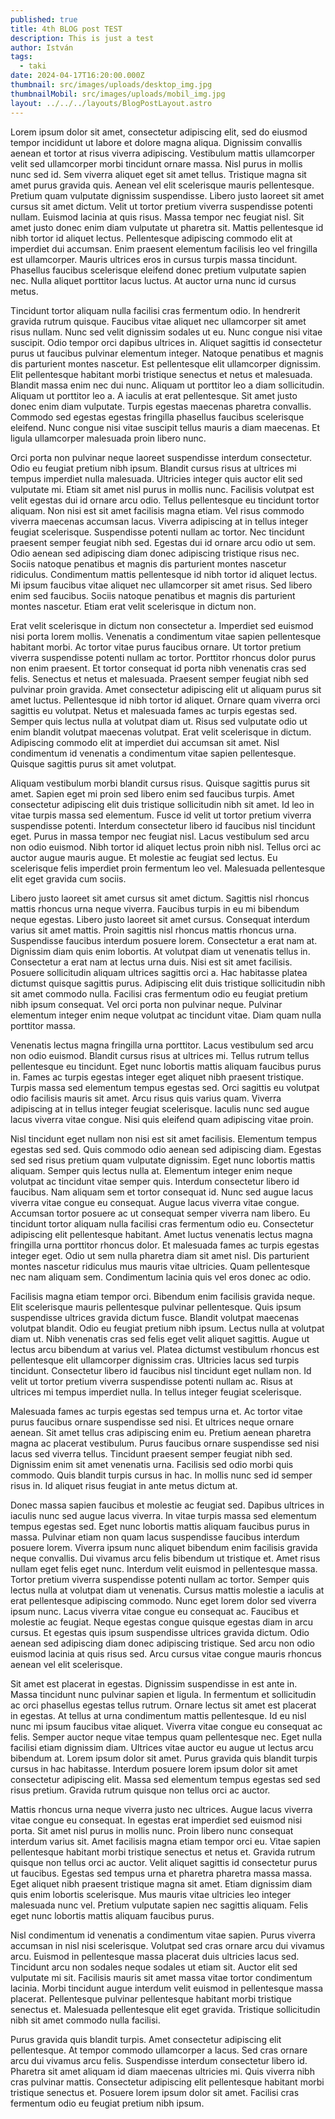 ```yaml
---
published: true
title: 4th BLOG post TEST
description: This is just a test
author: István
tags:
  - taki
date: 2024-04-17T16:20:00.000Z
thumbnail: src/images/uploads/desktop_img.jpg
thumbnailMobil: src/images/uploads/mobil_img.jpg
layout: ../../../layouts/BlogPostLayout.astro
---
```

Lorem ipsum dolor sit amet, consectetur adipiscing elit, sed do eiusmod tempor incididunt ut labore et dolore magna aliqua. Dignissim convallis aenean et tortor at risus viverra adipiscing. Vestibulum mattis ullamcorper velit sed ullamcorper morbi tincidunt ornare massa. Nisl purus in mollis nunc sed id. Sem viverra aliquet eget sit amet tellus. Tristique magna sit amet purus gravida quis. Aenean vel elit scelerisque mauris pellentesque. Pretium quam vulputate dignissim suspendisse. Libero justo laoreet sit amet cursus sit amet dictum. Velit ut tortor pretium viverra suspendisse potenti nullam. Euismod lacinia at quis risus. Massa tempor nec feugiat nisl. Sit amet justo donec enim diam vulputate ut pharetra sit. Mattis pellentesque id nibh tortor id aliquet lectus. Pellentesque adipiscing commodo elit at imperdiet dui accumsan. Enim praesent elementum facilisis leo vel fringilla est ullamcorper. Mauris ultrices eros in cursus turpis massa tincidunt. Phasellus faucibus scelerisque eleifend donec pretium vulputate sapien nec. Nulla aliquet porttitor lacus luctus. At auctor urna nunc id cursus metus.



Tincidunt tortor aliquam nulla facilisi cras fermentum odio. In hendrerit gravida rutrum quisque. Faucibus vitae aliquet nec ullamcorper sit amet risus nullam. Nunc sed velit dignissim sodales ut eu. Nunc congue nisi vitae suscipit. Odio tempor orci dapibus ultrices in. Aliquet sagittis id consectetur purus ut faucibus pulvinar elementum integer. Natoque penatibus et magnis dis parturient montes nascetur. Est pellentesque elit ullamcorper dignissim. Elit pellentesque habitant morbi tristique senectus et netus et malesuada. Blandit massa enim nec dui nunc. Aliquam ut porttitor leo a diam sollicitudin. Aliquam ut porttitor leo a. A iaculis at erat pellentesque. Sit amet justo donec enim diam vulputate. Turpis egestas maecenas pharetra convallis. Commodo sed egestas egestas fringilla phasellus faucibus scelerisque eleifend. Nunc congue nisi vitae suscipit tellus mauris a diam maecenas. Et ligula ullamcorper malesuada proin libero nunc.



Orci porta non pulvinar neque laoreet suspendisse interdum consectetur. Odio eu feugiat pretium nibh ipsum. Blandit cursus risus at ultrices mi tempus imperdiet nulla malesuada. Ultricies integer quis auctor elit sed vulputate mi. Etiam sit amet nisl purus in mollis nunc. Facilisis volutpat est velit egestas dui id ornare arcu odio. Tellus pellentesque eu tincidunt tortor aliquam. Non nisi est sit amet facilisis magna etiam. Vel risus commodo viverra maecenas accumsan lacus. Viverra adipiscing at in tellus integer feugiat scelerisque. Suspendisse potenti nullam ac tortor. Nec tincidunt praesent semper feugiat nibh sed. Egestas dui id ornare arcu odio ut sem. Odio aenean sed adipiscing diam donec adipiscing tristique risus nec. Sociis natoque penatibus et magnis dis parturient montes nascetur ridiculus. Condimentum mattis pellentesque id nibh tortor id aliquet lectus. Mi ipsum faucibus vitae aliquet nec ullamcorper sit amet risus. Sed libero enim sed faucibus. Sociis natoque penatibus et magnis dis parturient montes nascetur. Etiam erat velit scelerisque in dictum non.



Erat velit scelerisque in dictum non consectetur a. Imperdiet sed euismod nisi porta lorem mollis. Venenatis a condimentum vitae sapien pellentesque habitant morbi. Ac tortor vitae purus faucibus ornare. Ut tortor pretium viverra suspendisse potenti nullam ac tortor. Porttitor rhoncus dolor purus non enim praesent. Et tortor consequat id porta nibh venenatis cras sed felis. Senectus et netus et malesuada. Praesent semper feugiat nibh sed pulvinar proin gravida. Amet consectetur adipiscing elit ut aliquam purus sit amet luctus. Pellentesque id nibh tortor id aliquet. Ornare quam viverra orci sagittis eu volutpat. Netus et malesuada fames ac turpis egestas sed. Semper quis lectus nulla at volutpat diam ut. Risus sed vulputate odio ut enim blandit volutpat maecenas volutpat. Erat velit scelerisque in dictum. Adipiscing commodo elit at imperdiet dui accumsan sit amet. Nisl condimentum id venenatis a condimentum vitae sapien pellentesque. Quisque sagittis purus sit amet volutpat.



Aliquam vestibulum morbi blandit cursus risus. Quisque sagittis purus sit amet. Sapien eget mi proin sed libero enim sed faucibus turpis. Amet consectetur adipiscing elit duis tristique sollicitudin nibh sit amet. Id leo in vitae turpis massa sed elementum. Fusce id velit ut tortor pretium viverra suspendisse potenti. Interdum consectetur libero id faucibus nisl tincidunt eget. Purus in massa tempor nec feugiat nisl. Lacus vestibulum sed arcu non odio euismod. Nibh tortor id aliquet lectus proin nibh nisl. Tellus orci ac auctor augue mauris augue. Et molestie ac feugiat sed lectus. Eu scelerisque felis imperdiet proin fermentum leo vel. Malesuada pellentesque elit eget gravida cum sociis.



Libero justo laoreet sit amet cursus sit amet dictum. Sagittis nisl rhoncus mattis rhoncus urna neque viverra. Faucibus turpis in eu mi bibendum neque egestas. Libero justo laoreet sit amet cursus. Consequat interdum varius sit amet mattis. Proin sagittis nisl rhoncus mattis rhoncus urna. Suspendisse faucibus interdum posuere lorem. Consectetur a erat nam at. Dignissim diam quis enim lobortis. At volutpat diam ut venenatis tellus in. Consectetur a erat nam at lectus urna duis. Nisi est sit amet facilisis. Posuere sollicitudin aliquam ultrices sagittis orci a. Hac habitasse platea dictumst quisque sagittis purus. Adipiscing elit duis tristique sollicitudin nibh sit amet commodo nulla. Facilisi cras fermentum odio eu feugiat pretium nibh ipsum consequat. Vel orci porta non pulvinar neque. Pulvinar elementum integer enim neque volutpat ac tincidunt vitae. Diam quam nulla porttitor massa.



Venenatis lectus magna fringilla urna porttitor. Lacus vestibulum sed arcu non odio euismod. Blandit cursus risus at ultrices mi. Tellus rutrum tellus pellentesque eu tincidunt. Eget nunc lobortis mattis aliquam faucibus purus in. Fames ac turpis egestas integer eget aliquet nibh praesent tristique. Turpis massa sed elementum tempus egestas sed. Orci sagittis eu volutpat odio facilisis mauris sit amet. Arcu risus quis varius quam. Viverra adipiscing at in tellus integer feugiat scelerisque. Iaculis nunc sed augue lacus viverra vitae congue. Nisi quis eleifend quam adipiscing vitae proin.



Nisl tincidunt eget nullam non nisi est sit amet facilisis. Elementum tempus egestas sed sed. Quis commodo odio aenean sed adipiscing diam. Egestas sed sed risus pretium quam vulputate dignissim. Eget nunc lobortis mattis aliquam. Semper quis lectus nulla at. Elementum integer enim neque volutpat ac tincidunt vitae semper quis. Interdum consectetur libero id faucibus. Nam aliquam sem et tortor consequat id. Nunc sed augue lacus viverra vitae congue eu consequat. Augue lacus viverra vitae congue. Accumsan tortor posuere ac ut consequat semper viverra nam libero. Eu tincidunt tortor aliquam nulla facilisi cras fermentum odio eu. Consectetur adipiscing elit pellentesque habitant. Amet luctus venenatis lectus magna fringilla urna porttitor rhoncus dolor. Et malesuada fames ac turpis egestas integer eget. Odio ut sem nulla pharetra diam sit amet nisl. Dis parturient montes nascetur ridiculus mus mauris vitae ultricies. Quam pellentesque nec nam aliquam sem. Condimentum lacinia quis vel eros donec ac odio.



Facilisis magna etiam tempor orci. Bibendum enim facilisis gravida neque. Elit scelerisque mauris pellentesque pulvinar pellentesque. Quis ipsum suspendisse ultrices gravida dictum fusce. Blandit volutpat maecenas volutpat blandit. Odio eu feugiat pretium nibh ipsum. Lectus nulla at volutpat diam ut. Nibh venenatis cras sed felis eget velit aliquet sagittis. Augue ut lectus arcu bibendum at varius vel. Platea dictumst vestibulum rhoncus est pellentesque elit ullamcorper dignissim cras. Ultricies lacus sed turpis tincidunt. Consectetur libero id faucibus nisl tincidunt eget nullam non. Id velit ut tortor pretium viverra suspendisse potenti nullam ac. Risus at ultrices mi tempus imperdiet nulla. In tellus integer feugiat scelerisque.



Malesuada fames ac turpis egestas sed tempus urna et. Ac tortor vitae purus faucibus ornare suspendisse sed nisi. Et ultrices neque ornare aenean. Sit amet tellus cras adipiscing enim eu. Pretium aenean pharetra magna ac placerat vestibulum. Purus faucibus ornare suspendisse sed nisi lacus sed viverra tellus. Tincidunt praesent semper feugiat nibh sed. Dignissim enim sit amet venenatis urna. Facilisis sed odio morbi quis commodo. Quis blandit turpis cursus in hac. In mollis nunc sed id semper risus in. Id aliquet risus feugiat in ante metus dictum at.



Donec massa sapien faucibus et molestie ac feugiat sed. Dapibus ultrices in iaculis nunc sed augue lacus viverra. In vitae turpis massa sed elementum tempus egestas sed. Eget nunc lobortis mattis aliquam faucibus purus in massa. Pulvinar etiam non quam lacus suspendisse faucibus interdum posuere lorem. Viverra ipsum nunc aliquet bibendum enim facilisis gravida neque convallis. Dui vivamus arcu felis bibendum ut tristique et. Amet risus nullam eget felis eget nunc. Interdum velit euismod in pellentesque massa. Tortor pretium viverra suspendisse potenti nullam ac tortor. Semper quis lectus nulla at volutpat diam ut venenatis. Cursus mattis molestie a iaculis at erat pellentesque adipiscing commodo. Nunc eget lorem dolor sed viverra ipsum nunc. Lacus viverra vitae congue eu consequat ac. Faucibus et molestie ac feugiat. Neque egestas congue quisque egestas diam in arcu cursus. Et egestas quis ipsum suspendisse ultrices gravida dictum. Odio aenean sed adipiscing diam donec adipiscing tristique. Sed arcu non odio euismod lacinia at quis risus sed. Arcu cursus vitae congue mauris rhoncus aenean vel elit scelerisque.



Sit amet est placerat in egestas. Dignissim suspendisse in est ante in. Massa tincidunt nunc pulvinar sapien et ligula. In fermentum et sollicitudin ac orci phasellus egestas tellus rutrum. Ornare lectus sit amet est placerat in egestas. At tellus at urna condimentum mattis pellentesque. Id eu nisl nunc mi ipsum faucibus vitae aliquet. Viverra vitae congue eu consequat ac felis. Semper auctor neque vitae tempus quam pellentesque nec. Eget nulla facilisi etiam dignissim diam. Ultrices vitae auctor eu augue ut lectus arcu bibendum at. Lorem ipsum dolor sit amet. Purus gravida quis blandit turpis cursus in hac habitasse. Interdum posuere lorem ipsum dolor sit amet consectetur adipiscing elit. Massa sed elementum tempus egestas sed sed risus pretium. Gravida rutrum quisque non tellus orci ac auctor.



Mattis rhoncus urna neque viverra justo nec ultrices. Augue lacus viverra vitae congue eu consequat. In egestas erat imperdiet sed euismod nisi porta. Sit amet nisl purus in mollis nunc. Proin libero nunc consequat interdum varius sit. Amet facilisis magna etiam tempor orci eu. Vitae sapien pellentesque habitant morbi tristique senectus et netus et. Gravida rutrum quisque non tellus orci ac auctor. Velit aliquet sagittis id consectetur purus ut faucibus. Egestas sed tempus urna et pharetra pharetra massa massa. Eget aliquet nibh praesent tristique magna sit amet. Etiam dignissim diam quis enim lobortis scelerisque. Mus mauris vitae ultricies leo integer malesuada nunc vel. Pretium vulputate sapien nec sagittis aliquam. Felis eget nunc lobortis mattis aliquam faucibus purus.



Nisl condimentum id venenatis a condimentum vitae sapien. Purus viverra accumsan in nisl nisi scelerisque. Volutpat sed cras ornare arcu dui vivamus arcu. Euismod in pellentesque massa placerat duis ultricies lacus sed. Tincidunt arcu non sodales neque sodales ut etiam sit. Auctor elit sed vulputate mi sit. Facilisis mauris sit amet massa vitae tortor condimentum lacinia. Morbi tincidunt augue interdum velit euismod in pellentesque massa placerat. Pellentesque pulvinar pellentesque habitant morbi tristique senectus et. Malesuada pellentesque elit eget gravida. Tristique sollicitudin nibh sit amet commodo nulla facilisi.



Purus gravida quis blandit turpis. Amet consectetur adipiscing elit pellentesque. At tempor commodo ullamcorper a lacus. Sed cras ornare arcu dui vivamus arcu felis. Suspendisse interdum consectetur libero id. Pharetra sit amet aliquam id diam maecenas ultricies mi. Quis viverra nibh cras pulvinar mattis. Consectetur adipiscing elit pellentesque habitant morbi tristique senectus et. Posuere lorem ipsum dolor sit amet. Facilisi cras fermentum odio eu feugiat pretium nibh ipsum.
